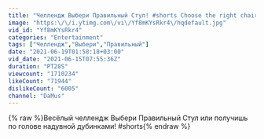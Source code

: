 ```yaml
---
title: "Челлендж Выбери Правильный Стул! #shorts Choose the right chair!"
image: "https:\/\/i.ytimg.com\/vi\/Yf8mKYsRkr4\/hqdefault.jpg"
vid_id: "Yf8mKYsRkr4"
categories: "Entertainment"
tags: ["Челлендж","Выбери","Правильный"]
date: "2021-06-19T01:58:18+03:00"
vid_date: "2021-06-15T07:55:36Z"
duration: "PT28S"
viewcount: "1710234"
likeCount: "71944"
dislikeCount: "6005"
channel: "DaMus"
---
```

{% raw %}Весёлый челлендж Выбери Правильный Стул или получишь по голове надувной дубинками! #shorts{% endraw %}
